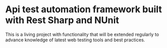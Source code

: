 # Api test automation framework built with Rest Sharp and NUnit 
This is a living project with functionality that will be extended regularly to advance knowledge of latest web testing tools and best practices.
